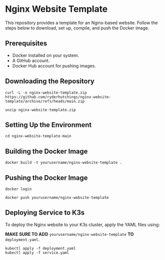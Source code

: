 # Nginx Website Template

This repository provides a template for an Nginx-based website. Follow the steps below to download, set up, compile, and push the Docker image.

## Prerequisites

* Docker installed on your system.
* A GitHub account.
* Docker Hub account for pushing images.

## Downloading the Repository

```
curl -L -o nginx-website-template.zip https://github.com/ryderhutchings/nginx-website-template/archive/refs/heads/main.zip

unzip nginx-website-template.zip
```

## Setting Up the Environment

```
cd nginx-website-template-main
```

## Building the Docker Image

```
docker build -t yourusername/nginx-website-template .
```

## Pushing the Docker Image

```
docker login

docker push yourusername/nginx-website-template
```

## Deploying Service to K3s
To deploy the Nginx website to your K3s cluster, apply the YAML files using:

**MAKE SURE TO ADD** `yourusername/nginx-website-template` **TO** `deployment.yaml`.

```
kubectl apply -f deployment.yaml
kubectl apply -f service.yaml
```
